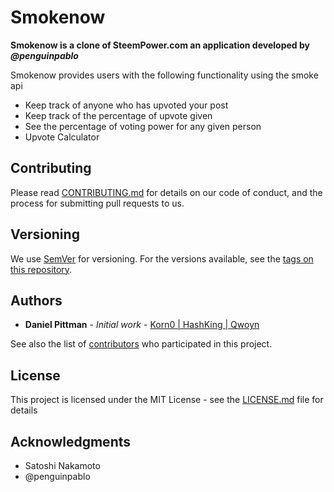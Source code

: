 # Smokenow

**Smokenow is a clone of SteemPower.com an application developed by _@penguinpablo_**

Smokenow provides users with the following functionality using the smoke api

- Keep track of anyone who has upvoted your post
- Keep track of the percentage of upvote given
- See the percentage of voting power for any given person
- Upvote Calculator

## Contributing

Please read [CONTRIBUTING.md](https://gist.github.com/PurpleBooth/b24679402957c63ec426) for details on our code of conduct, and the process for submitting pull requests to us.

## Versioning

We use [SemVer](http://semver.org/) for versioning. For the versions available, see the [tags on this repository](https://github.com/your/project/tags). 

## Authors

* **Daniel Pittman** - *Initial work* - [Korn0 | HashKing | Qwoyn](https://github.com/dpdanpittman)

See also the list of [contributors](https://github.com/qwoyn/hashkings/contributors) who participated in this project.

## License

This project is licensed under the MIT License - see the [LICENSE.md](LICENSE.md) file for details

## Acknowledgments

* Satoshi Nakamoto 
* @penguinpablo